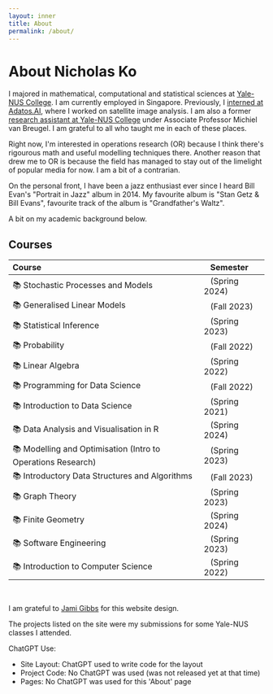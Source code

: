 ```yaml
---
layout: inner
title: About
permalink: /about/
---
```

# About Nicholas Ko

I majored in mathematical, computational and statistical sciences at [Yale-NUS College](https://www.yale-nus.edu.sg/about/key-facts/). I am currently employed in Singapore. Previously, I <u>interned at Adatos.AI</u>, where I worked on satellite image analysis. I am also a former <u> research assistant at Yale-NUS College</u> under Associate Professor Michiel van Breugel. I am grateful to all who taught me in each of these places.

Right now, I'm interested in operations research (OR) because I think there's rigourous math and useful modelling techniques there. Another reason that drew me to OR is because the field has managed to stay out of the limelight of popular media for now. I am a bit of a contrarian.

On the personal front, I have been a jazz enthusiast ever since I heard Bill Evan's "Portrait in Jazz" album in 2014. My favourite album is "Stan Getz & Bill Evans", favourite track of the album is "Grandfather's Waltz".

A bit on my academic background below.

## Courses

|Course|&nbsp;&nbsp;&nbsp;Semester|
|:-----|:--------------|
|📚 Stochastic Processes and Models|&nbsp;&nbsp;&nbsp;(Spring 2024)|
|📚 Generalised Linear Models|&nbsp;&nbsp;&nbsp;(Fall 2023)|
|📚 Statistical Inference|&nbsp;&nbsp;&nbsp;(Spring 2023)|
|📚 Probability|&nbsp;&nbsp;&nbsp;(Fall 2022)|
|📚 Linear Algebra |&nbsp;&nbsp;&nbsp;(Spring 2022)|
|📚 Programming for Data Science |&nbsp;&nbsp;&nbsp;(Fall 2022)|
|📚 Introduction to Data Science |&nbsp;&nbsp;&nbsp;(Spring 2021)|
|📚 Data Analysis and Visualisation in R |&nbsp;&nbsp;&nbsp;(Spring 2024)|
|📚 Modelling and Optimisation (Intro to Operations Research)|&nbsp;&nbsp;&nbsp;(Spring 2023)|
|📚 Introductory Data Structures and Algorithms|&nbsp;&nbsp;&nbsp;(Fall 2023)|
|📚 Graph Theory |&nbsp;&nbsp;&nbsp;(Spring 2023)|
|📚 Finite Geometry|&nbsp;&nbsp;&nbsp;(Spring 2024)|
|📚 Software Engineering |&nbsp;&nbsp;&nbsp;(Spring 2023)|
|📚 Introduction to Computer Science|&nbsp;&nbsp;&nbsp;(Spring 2022)|


&nbsp;


I am grateful to [Jami Gibbs](https://github.com/jamigibbs/phantom) for this website design. 

The projects listed on the site were my submissions for some Yale-NUS classes I attended. 

ChatGPT Use:

* Site Layout: ChatGPT used to write code for the layout
* Project Code: No ChatGPT was used (was not released yet at that time)
* Pages: No ChatGPT was used for this 'About' page
<!-- * Blog Post: No ChatGPT was used -->

